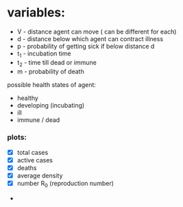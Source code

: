 # variables:

- V - distance agent can move ( can be different for each)
- d - distance below which agent can contract illness 
- p  - probability of getting sick if below distance d
- t<sub>1</sub> - incubation time
- t<sub>2</sub> - time till dead or immune
- m - probability of death


possible health states of agent:
- healthy
- developing (incubating)
- ill
- immune / dead


### plots:
- [x] total cases
- [x] active cases
- [x] deaths
- [x] average density
- [x] number R<sub>0</sub> (reproduction number)
- 